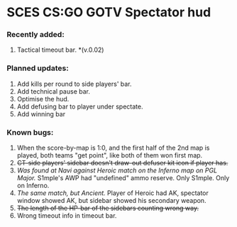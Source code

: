 # SCES CS:GO GOTV Spectator hud

### Recently added:
1. Tactical timeout bar. *(v.0.02)

### Planned updates:
1. Add kills per round to side players' bar.
2. Add technical pause bar.
3. Optimise the hud.
4. Add defusing bar to player under spectate.
5. Add winning bar

### Known bugs:
1. When the score-by-map is 1:0, and the first half of the 2nd map is played, both teams "get point", like both of them won first map.
2. ~~CT-side players' sidebar doesn't draw-out defuser kit icon if player has.~~
3. *Was found at Navi against Heroic match on the Inferno map on PGL Major.* S1mple's AWP had "undefined" ammo reserve. Only S1mple. Only on Inferno.
4. *The same match, but Ancient.* Player of Heroic had AK, spectator window showed AK, but sidebar showed his secondary weapon.
5. ~~The length of the HP-bar of the sidebars counting wrong way.~~
6. Wrong timeout info in timeout bar.


